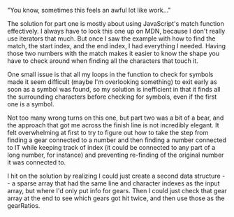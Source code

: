 "You know, sometimes this feels an awful lot like work..."

The solution for part one is mostly about using JavaScript's match function
effectively. I always have to look this one up on MDN, because I don't really
use iterators that much. But once I saw the example with how to find the match,
the start index, and the end index, I had everything I needed. Having those two
numbers with the match makes it easier to know the shape you have to check
around when finding all the characters that touch it.

One small issue is that all my loops in the function to check for symbols made
it seem difficult (maybe I'm overlooking something) to exit early as soon as a
symbol was found, so my solution is inefficient in that it finds all the
surrounding characters before checking for symbols, even if the first one is a
symbol.

Not too many wrong turns on this one, but part two was a bit of a bear, and the
approach that got me across the finish line is not incredibly elegant. It felt
overwhelming at first to try to figure out how to take the step from finding a
gear connected to a number and then finding a number connected to IT while
keeping track of index (it could be connected to any part of a long number, for
instance) and preventing re-finding of the original number it was connected to.

I hit on the solution by realizing I could just create a second data structure
-- a sparse array that had the same line and character indexes as the input
array, but where I'd only put info for gears. Then I could just check that gear
array at the end to see which gears got hit twice, and then use those as the
gearRatios.
